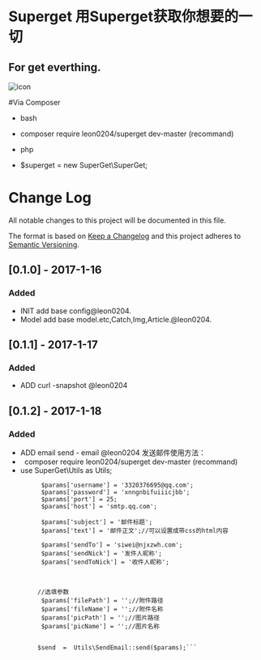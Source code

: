 # Superget 用Superget获取你想要的一切

## For get everthing.

![icon](https://cdn0.iconfinder.com/data/icons/black-icon-social-media/256/099280-blinklist-logo.png)

#Via Composer

- bash
- composer require leon0204/superget dev-master (recommand)

- php
- $superget = new SuperGet\SuperGet;



# Change Log
All notable changes to this project will be documented in this file.

The format is based on [Keep a Changelog](http://keepachangelog.com/) 
and this project adheres to [Semantic Versioning](http://semver.org/).

## [0.1.0] - 2017-1-16
### Added
- INIT add base config@leon0204.
- Model add base model.etc,Catch,Img,Article.@leon0204.

## [0.1.1] - 2017-1-17
### Added
- ADD curl -snapshot @leon0204

## [0.1.2] - 2017-1-18
### Added
- ADD email send - email @leon0204
发送邮件使用方法：
-   composer require leon0204/superget dev-master (recommand)
-   use SuperGet\Utils as Utils;

``` //必填参数
         $params['username'] = '3320376695@qq.com';
         $params['password'] = 'xnngnbifuiiicjbb';
         $params['port'] = 25;
         $params['host'] = 'smtp.qq.com';

         $params['subject'] = '邮件标题';
         $params['text'] = '邮件正文';//可以设置成带css的html内容

         $params['sendTo'] = 'siwei@njxzwh.com';
         $params['sendNick'] = '发件人昵称';
         $params['sendToNick'] = '收件人昵称';



        //选填参数
         $params['filePath'] = '';//附件路径
         $params['fileName'] = '';//附件名称
         $params['picPath'] = '';//图片路径
         $params['picName'] = '';//图片名称


        $send  =  Utils\SendEmail::send($params);```
